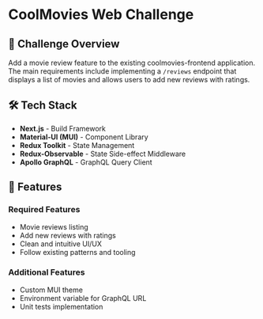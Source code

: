# CoolMovies Web Challenge

## 📝 Challenge Overview

Add a movie review feature to the existing coolmovies-frontend application. The main requirements include implementing a `/reviews` endpoint that displays a list of movies and allows users to add new reviews with ratings.

## 🛠 Tech Stack

- **Next.js** - Build Framework
- **Material-UI (MUI)** - Component Library
- **Redux Toolkit** - State Management
- **Redux-Observable** - State Side-effect Middleware
- **Apollo GraphQL** - GraphQL Query Client

## 🚀 Features

### Required Features
- Movie reviews listing
- Add new reviews with ratings
- Clean and intuitive UI/UX
- Follow existing patterns and tooling

### Additional Features
- Custom MUI theme
- Environment variable for GraphQL URL
- Unit tests implementation

